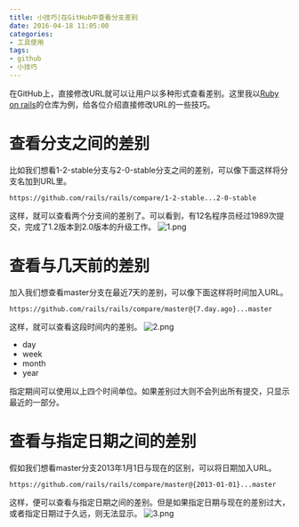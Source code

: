 ```yaml
---
title: 小技巧|在GitHub中查看分支差别
date: 2016-04-18 11:05:00
categories:
- 工具使用
tags:
- github
- 小技巧
---
```


在GitHub上，直接修改URL就可以让用户以多种形式查看差别。这里我以[Ruby on rails](https://github.com/rails/rails)的仓库为例，给各位介绍直接修改URL的一些技巧。
<!-- more -->
查看分支之间的差别
=============================
比如我们想看1-2-stable分支与2-0-stable分支之间的差别，可以像下面这样将分支名加到URL里。
```
https://github.com/rails/rails/compare/1-2-stable...2-0-stable
```

这样，就可以查看两个分支间的差别了。可以看到，有12名程序员经过1989次提交，完成了1.2版本到2.0版本的升级工作。
![1.png](http://upload-images.jianshu.io/upload_images/68937-a2d92fcb770f6b2a.png?imageMogr2/auto-orient/strip%7CimageView2/2/w/1240)

查看与几天前的差别
==============================
加入我们想查看master分支在最近7天的差别，可以像下面这样将时间加入URL。
```
https://github.com/rails/rails/compare/master@{7.day.ago}...master
```

这样，就可以查看这段时间内的差别。
![2.png](http://upload-images.jianshu.io/upload_images/68937-de7ecd69d77e85fb.png?imageMogr2/auto-orient/strip%7CimageView2/2/w/1240)
+ day
+ week
+ month
+ year

指定期间可以使用以上四个时间单位。如果差别过大则不会列出所有提交，只显示最近的一部分。

查看与指定日期之间的差别
============================
假如我们想看master分支2013年1月1日与现在的区别，可以将日期加入URL。
```
https://github.com/rails/rails/compare/master@{2013-01-01}...master
```

这样，便可以查看与指定日期之间的差别。但是如果指定日期与现在的差别过大，或者指定日期过于久远，则无法显示。
![3.png](http://upload-images.jianshu.io/upload_images/68937-d3e7bd2ae1fb09ea.png?imageMogr2/auto-orient/strip%7CimageView2/2/w/1240)
